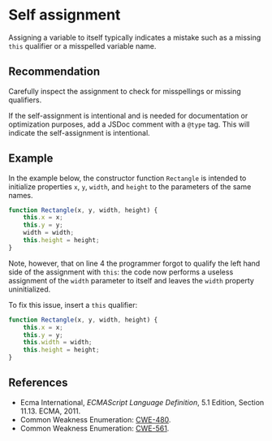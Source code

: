 # Self assignment
Assigning a variable to itself typically indicates a mistake such as a missing `this` qualifier or a misspelled variable name.


## Recommendation
Carefully inspect the assignment to check for misspellings or missing qualifiers.

If the self-assignment is intentional and is needed for documentation or optimization purposes, add a JSDoc comment with a `@type` tag. This will indicate the self-assignment is intentional.


## Example
In the example below, the constructor function `Rectangle` is intended to initialize properties `x`, `y`, `width`, and `height` to the parameters of the same names.


```javascript
function Rectangle(x, y, width, height) {
	this.x = x;
	this.y = y;
	width = width;
	this.height = height;
}

```
Note, however, that on line 4 the programmer forgot to qualify the left hand side of the assignment with `this`: the code now performs a useless assignment of the `width` parameter to itself and leaves the `width` property uninitialized.

To fix this issue, insert a `this` qualifier:


```javascript
function Rectangle(x, y, width, height) {
	this.x = x;
	this.y = y;
	this.width = width;
	this.height = height;
}

```

## References
* Ecma International, *ECMAScript Language Definition*, 5.1 Edition, Section 11.13. ECMA, 2011.
* Common Weakness Enumeration: [CWE-480](https://cwe.mitre.org/data/definitions/480.html).
* Common Weakness Enumeration: [CWE-561](https://cwe.mitre.org/data/definitions/561.html).
